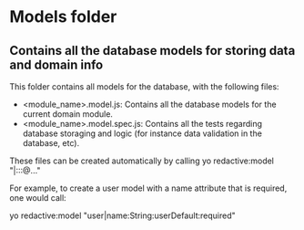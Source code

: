 Models folder
=============
Contains all the database models for storing data and domain info
-----------------------------------------------------------------

This folder contains all models for the database, with the following files:

*	<module_name>.model.js: Contains all the database models for the current domain module.
*	<module_name>.model.spec.js: Contains all the tests regarding database storaging and logic (for instance data validation in the database, etc).


These files can be created automatically by calling yo redactive:model "<modelName>|<attribute1Name>:<attribute1Type>:<defaultValue>:<required>@<attribute2Name>..."

For example, to create a user model with a name attribute that is required, one would call:

yo redactive:model "user|name:String:userDefault:required"

